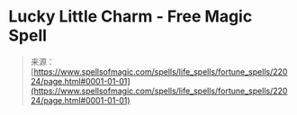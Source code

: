 <!--yml

category: 未分类

date: 2024-06-12 19:06:02

-->

# Lucky Little Charm - Free Magic Spell

> 来源：[https://www.spellsofmagic.com/spells/life_spells/fortune_spells/22024/page.html#0001-01-01](https://www.spellsofmagic.com/spells/life_spells/fortune_spells/22024/page.html#0001-01-01)
